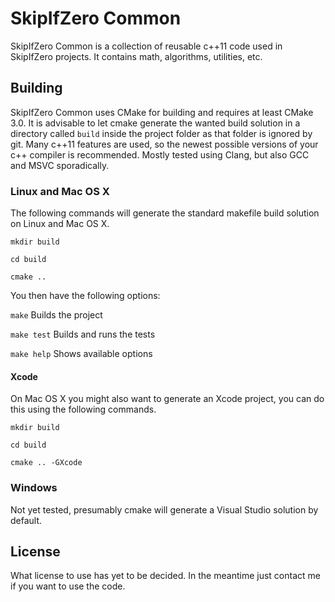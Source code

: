 # SkipIfZero Common

SkipIfZero Common is a collection of reusable c++11 code used in SkipIfZero projects. It contains math, algorithms, utilities, etc.


## Building
SkipIfZero Common uses CMake for building and requires at least CMake 3.0. It is advisable to let cmake generate the wanted build solution in a directory called `build` inside the project folder as that folder is ignored by git. Many c++11 features are used, so the newest possible versions of your c++ compiler is recommended. Mostly tested using Clang, but also GCC and MSVC sporadically.

### Linux and Mac OS X
The following commands will generate the standard makefile build solution on Linux and Mac OS X.

`mkdir build`

`cd build`

`cmake ..`

You then have the following options:

`make` Builds the project

`make test` Builds and runs the tests

`make help` Shows available options

#### Xcode
On Mac OS X you might also want to generate an Xcode project, you can do this using the following commands.

`mkdir build`

`cd build`

`cmake .. -GXcode`

### Windows

Not yet tested, presumably cmake will generate a Visual Studio solution by default. 


## License
What license to use has yet to be decided. In the meantime just contact me if you want to use the code.